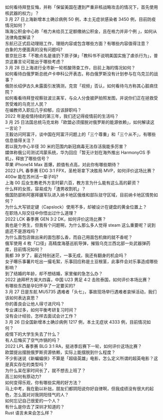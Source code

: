 如何看待拜登反悔，并称「保留美国在遭到严重非核战略攻击的情况下，首先使用核武器的权力」？  
3 月 27 日上海新增本土确诊病例 50 例，本土无症状感染者 3450 例，目前防疫情况如何？  
珠海公积金中心称「格力未给员工足额缴纳公积金，且在格力并非个例 」，如何从法律角度解读？  
东航已正式启动理赔工作，理赔内容或包含哪些方面？有哪些内容值得注意？  
白象的方便面真的没有问题吗?  
普京批日本「不敢点名是谁扔下原子弹」「教科书不说明美国实施了虐杀行为」，普京这番言论可能出于哪些考虑？  
3 月 28 日上海进行全市新一轮核酸筛查工作，目前上海的情况如何？  
如何看待白俄罗斯总统卢卡申科公开表态，称白俄罗斯没有计划参与在乌克兰的战事？  
俄防长绍伊古久未露面引发猜测，克宫「视频」否认，如何看待乌方称其心脏病住院？  
如何看看待拜登视察驻波兰美军，与众人分食披萨拍照发图，并说你们正在拯救受苦受难的乌克兰人民？  
在编教师入职后几乎抑郁，应该辞职吗？  
2022 年是疫情持续的第三年，我们还记得疫情前的生活吗？  
3 月 25 日法国总统马克龙称「欧盟必须摆脱对俄罗斯的能源依赖」，如何解读这一言论？  
王毅访问阿富汗，谈中国在阿富汗问题上的「三个尊重」和「三个从不」，有哪些信息值得关注？  
若以我为中心半径 30 米的范围内新冠病毒无法存活我能多厉害？  
媒体称俄公司测试鸿蒙系统，华为回应「暂无计划在海外推出 HarmonyOS 手机」，释放了哪些信号？  
苹果 iPhone14 Max 首爆，颜值有点高，对此你有哪些期待？  
2022 LPL 春季赛 EDG 3:1 FPX，圣枪哥拿下决胜局 MVP，如何评价这场比赛？  
400w 能在苏州活一辈子吗?  
上海 00 后女生教老外方言时薪六百，教方言为什么能有这么高的薪资？  
什么样的女孩，容易成为「渣男收割机」？  
俄国防部称阿塞拜疆军队进入纳卡地区俄维和部队驻守区域，目前纳卡地区情势如何？  
为什么大写锁定键（Capslock）使用不多，却被设计在键盘的黄金位置上？  
在职场人际交往中你悟出过什么道理？  
2022 LCK 春季赛 GEN 3:2 DK，如何评价这场比赛？  
我也是个男生，但我有个问题啊，为什么那么多人觉得 steam 这么重要呢？说到底还不是游戏吗？  
为什么面包店做出来的面包那么香，而自己用面包机做的就不香呢？  
俄军使用 4 枚「口径」高精度海基巡航导弹，摧毁乌克兰西北部一处武器弹药库，目前情况如何？  
我都 39 岁了，最近特别迷茫，一事无成，我还有翻身的机会吗？  
女子曝乐事薯片吃出一撮毛絮，乐事回应称是土豆根茎，此事件会对乐事造成哪些影响？  
到了结婚的年龄，却不想结婚，家里催的急怎么办？  
2022 迪拜杯方昊大四喜，中国 U23  男足 4:2 击败泰国，如何评价本场比赛？  
有哪些东西是孕妇怀孕了一定要买的?  
3 月 27 日是东航 MU5735 遇难者「头七」，事故现场举行遇难者哀悼活动，我们该如何表达哀思？  
你的善良会让他人得寸进尺吗？  
专业课过多，如何平衡考研复习时间？  
没有会计经验，怎样去面试会计工作？  
3 月 26 日全国新增本土确诊病例 1217 例，本土无症状 4333 例，目前情况如何？  
疫情下的大学生失去了什么？  
有人后悔买了空气炸锅的吗？  
2022 LPL 春季赛 BLG 3:1 RA，挺进季后赛下一轮，如何评价这场比赛？  
欧盟提出摆脱俄罗斯资源依赖，实际上能摆脱到什么程度？  
不少影迷说《新蝙蝠侠》不算是「超级英雄」电影，怎么定义所谓的超英电影？这是真实存在的类型吗？  
为什么呆在家时间长了，就不想去上班了？  
高三如何有原动力?  
如何变得乐观，你有哪些实用的好方法？  
马上中考，我在勤以补拙，朋友们都阴阳说你好自律啊，但我成绩没有很大的起色，怎么面对对我阴阳怪气的人？  
如何忘记自己很爱的一个人？  
有什么是你去了深圳才知道的？  
Rust 语言未来会怎么样？  
